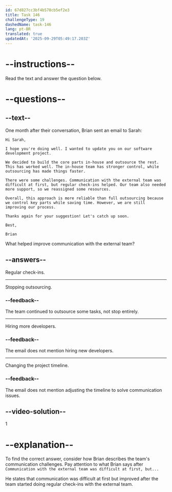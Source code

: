 ```yaml
---
id: 67d827cc3bf4b578cb5ef2e3
title: Task 146
challengeType: 19
dashedName: task-146
lang: pt-BR
translated: true
updatedAt: '2025-09-29T05:49:17.203Z'
---
```


<!-- READING -->

# --instructions--  

Read the text and answer the question below.  

# --questions--  

## --text--  

One month after their conversation, Brian sent an email to Sarah:  

`Hi Sarah,`  

`I hope you're doing well. I wanted to update you on our software development project.`  

`We decided to build the core parts in-house and outsource the rest. This has worked well. The in-house team has stronger control, while outsourcing has made things faster.`  

`There were some challenges. Communication with the external team was difficult at first, but regular check-ins helped. Our team also needed more support, so we reassigned some resources.`  

`Overall, this approach is more reliable than full outsourcing because we control key parts while saving time. However, we are still improving our process.`  

`Thanks again for your suggestion! Let's catch up soon.`  

`Best,`  

`Brian`  

What helped improve communication with the external team?  

## --answers--  

Regular check-ins.  

---  

Stopping outsourcing.  

### --feedback--  

The team continued to outsource some tasks, not stop entirely.  

---  

Hiring more developers.  

### --feedback--  

The email does not mention hiring new developers.  

---  

Changing the project timeline.  

### --feedback--  

The email does not mention adjusting the timeline to solve communication issues.  

## --video-solution--  

1  

# --explanation--  

To find the correct answer, consider how Brian describes the team's communication challenges.  Pay attention to what Brian says after `Communication with the external team was difficult at first, but...`

He states that communication was difficult at first but improved after the team started doing regular check-ins with the external team.  
